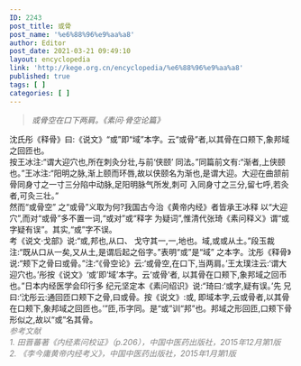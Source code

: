 ```yaml
---
ID: 2243
post_title: 或骨
post_name: '%e6%88%96%e9%aa%a8'
author: Editor
post_date: 2021-03-21 09:49:10
layout: encyclopedia
link: 'http://kege.org.cn/encyclopedia/%e6%88%96%e9%aa%a8'
published: true
tags: [ ]
categories: [ ]
---
```

<blockquote>
<div><em>或骨空在口下两肩。《素问·骨空论篇》</em></div></blockquote>
<div></div>
<div>
<div>沈氏彤《释骨》曰:《说文》“或”即“域”本字。云“或骨”者,以其骨在口颊下,象邦域之回匝也。</div>
</div>
<div></div>
<div>按王冰注:“谓大迎穴也,所在刺灸分壮,与前‘侠颐’ 同法。”同篇前文有:“渐者,上侠颐也。”王冰注:“阳明之脉,渐上颐而环唇,故以侠颐名为渐也,是谓大迎。大迎在曲颔前骨同身寸之一寸三分陷中动脉,足阳明脉气所发,刺可 入同身寸之三分,留七呼,若灸者,可灸三壮。”</div>
<div></div>
<div>然而“或骨空” 之“或骨”义取为何?我国古今治《黄帝内经》者皆承王冰释 以“大迎穴”,而对“或骨”多不置一词,“或对”或“释字 为疑词”,惟清代张琦《素问释义》谓“或字疑有误”。其实,“或”字不误。</div>
<div></div>
<div>考《说文·戈部》说:“或,邦也,从口、 戈守其一,一,地也。域,或或从土。”段玉裁注:“既从口从一矣,又从土,是谓后起之俗字。”表明“或”是“域” 之本字。沈彤《释骨》说:“颊下之骨曰或骨。”注:“《骨空论》云:‘或骨空,在口下,当两肩。’王太璞注云:‘谓大迎穴也。’彤按《说文》‘或’即‘域’本字。云‘或骨’者, 以其骨在口颊下,象邦域之回币也。”日本内经医学会印行多 纪元坚定本《素问绍识》说:“琦曰:‘或字,疑有误。’先 兄曰:‘沈彤云:通回匝口颊下之骨,曰或骨。按《说文》:或, 即域本字,云或骨者,以其骨在口颊下,象邦域之回匝也。’”匝,币字同。是“或”训“邦”也。邦域之形回匝,口颊下骨 形似之,故以“或”名其骨。</div>
<div></div>
<div><span style="color: #808080;"><em>参考文献</em></span></div>
<div></div>
<div><span style="color: #808080;"><em>1. 田晋蕃著《内经素问校证》（p.206），中国中医药出版社，2015年12月第1版</em></span></div>
<div></div>
<div><span style="color: #808080;"><em>2. 《李今庸黄帝内经考义》，中国中医药出版社，2015年1月第1版</em></span></div>
<div></div>